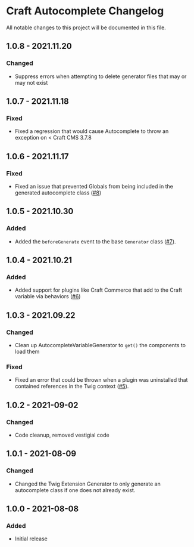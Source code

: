 # Craft Autocomplete Changelog

All notable changes to this project will be documented in this file.

## 1.0.8 - 2021.11.20
### Changed
*  Suppress errors when attempting to delete generator files that may or may not exist

## 1.0.7 - 2021.11.18
### Fixed
* Fixed a regression that would cause Autocomplete to throw an exception on < Craft CMS 3.7.8

## 1.0.6 - 2021.11.17
### Fixed
* Fixed an issue that prevented Globals from being included in the generated autocomplete class ([#8](https://github.com/nystudio107/craft-autocomplete/issues/8))

## 1.0.5 - 2021.10.30
### Added
* Added the `beforeGenerate` event to the base `Generator` class ([#7](https://github.com/nystudio107/craft-autocomplete/issues/7)).

## 1.0.4 - 2021.10.21
### Added
* Added support for plugins like Craft Commerce that add to the Craft variable via behaviors ([#6](https://github.com/nystudio107/craft-autocomplete/issues/6))

## 1.0.3 - 2021.09.22
### Changed
* Clean up AutocompleteVariableGenerator to `get()` the components to load them

### Fixed
* Fixed an error that could be thrown when a plugin was uninstalled that contained references in the Twig context ([#5](https://github.com/nystudio107/craft-autocomplete/issues/5)).

## 1.0.2 - 2021-09-02
### Changed
* Code cleanup, removed vestigial code

## 1.0.1 - 2021-08-09
### Changed
* Changed the Twig Extension Generator to only generate an autocomplete class if one does not already exist.

## 1.0.0 - 2021-08-08
### Added
* Initial release
